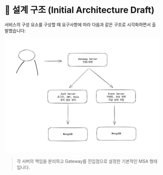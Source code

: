 # 🔧 설계 구조 (Initial Architecture Draft)

서비스의 구성 요소를 구상할 때 요구사항에 따라 다음과 같은 구조로 시각화하면서 출발했습니다:

![Initial Architecture Diagram](./assets/architecture-initial.png)

> 각 서버의 책임을 분리하고 Gateway를 진입점으로 설정한 기본적인 MSA 형태입니다.